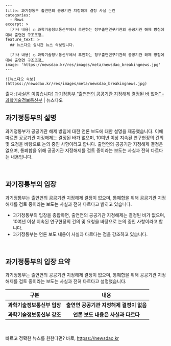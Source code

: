     ---
    title: 과기정통부 출연연의 공공기관 지정해제 결정 사실 논란
    categories:
      - News
    excerpt: >
      [기사 내용] ○ 과학기술정보통신부에서 추진하는 정부출연연구기관의 공공기관 해제 방침에 대해 출연연 구조조정…
    feature_text: >
      ## 뉴스다오 실시간 뉴스 속보입니다.
    
      [기사 내용] ○ 과학기술정보통신부에서 추진하는 정부출연연구기관의 공공기관 해제 방침에 대해 출연연 구조조정…
    image: 'https://newsdao.kr/res/images/meta/newsdao_breakingnews.jpg'
    ---
    
    ![뉴스다오 속보](httpss://newsdao.kr/res/images/meta/newsdao_breakingnews.jpg)

<p>출처: <a href="httpss://newsdao.kr/3077" rel="dofollow">[사실은 이렇습니다] 과기정통부 “출연연의 공공기관 지정해제 결정된 바 없어” - 과학기술정보통신부</a> | 뉴스다오</p>

<h2 data-ke-size="size26">과기정통부의 설명</h2>
과기정통부가 공공기관 해제 방침에 대한 언론 보도에 대한 설명을 제공했습니다. 이에 따르면 공공기관 지정해제는 결정된 바가 없으며, 10여년 이상 지속된 연구현장의 건의 및 요청을 바탕으로 논의 중인 사항이라고 합니다. 출연연의 공공기관 지정해제 결정은 없으며, 통폐합을 위해 공공기관 지정해제를 검토 중이라는 보도는 사실과 전혀 다르다는 내용입니다.

<p data-ke-size="size16">&#160;</p>

<h2 data-ke-size="size26">과기정통부의 입장</h2>
과기정통부는 출연연의 공공기관 지정해제 결정이 없으며, 통폐합을 위해 공공기관 지정해제를 검토 중이라는 보도는 사실과 전혀 다르다고 밝히고 있습니다.

<ul>
<li>과기정통부의 입장을 종합하면, 출연연의 공공기관 지정해제는 결정된 바가 없으며, 10여년 이상 지속된 연구현장의 건의 및 요청을 바탕으로 논의 중인 사항이라고 합니다.</li>
<li>과기정통부는 언론 보도 내용이 사실과 다르다는 점을 강조하고 있습니다.</li>
</ul>

<p data-ke-size="size16">&#160;</p>

<h2 data-ke-size="size26">과기정통부의 입장 요약</h2>
과기정통부는 출연연의 공공기관 지정해제 결정이 없으며, 통폐합을 위해 공공기관 지정해제를 검토 중이라는 보도는 사실과 전혀 다르다고 설명했습니다.

<table>
<thead>
<tr>
<th>구분</th>
<th>내용</th>
</tr>
</thead>
<tbody>
<tr>
<td style="text-align: center; height: 17px;"><b>과학기술정보통신부 입장</b></td>
<td style="text-align: center; height: 17px;"><b>출연연 공공기관 지정해제 결정이 없음</b></td>
</tr>
<tr>
<td style="text-align: center; height: 17px;"><b>과학기술정보통신부 강조</b></td>
<td style="text-align: center; height: 17px;"><b>언론 보도 내용은 사실과 다르다</b></td>
</tr>
</tbody>
</table>

<p data-ke-size="size16">&#160;</p> 

빠르고 정확한 뉴스를 원한다면? 바로, <a href="httpss://newsdao.kr" rel="dofollow">httpss://newsdao.kr</a>


    